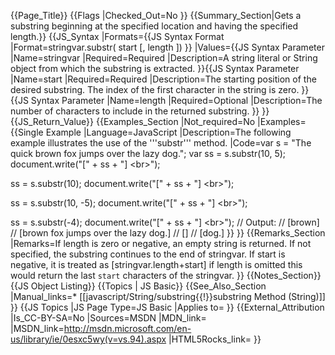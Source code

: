 {{Page_Title}}
{{Flags
|Checked_Out=No
}}
{{Summary_Section|Gets a substring beginning at the specified location and having the specified length.}}
{{JS_Syntax
|Formats={{JS Syntax Format
|Format=stringvar.substr( start [, length ])
}}
|Values={{JS Syntax Parameter
|Name=stringvar
|Required=Required
|Description=A string literal or String object from which the substring is extracted.
}}{{JS Syntax Parameter
|Name=start
|Required=Required
|Description=The starting position of the desired substring. The index of the first character in the string is zero.
}}{{JS Syntax Parameter
|Name=length
|Required=Optional
|Description=The number of characters to include in the returned substring.
}}
}}
{{JS_Return_Value}}
{{Examples_Section
|Not_required=No
|Examples={{Single Example
|Language=JavaScript
|Description=The following example illustrates the use of the '''substr''' method.
|Code=var s = "The quick brown fox jumps over the lazy dog.";
 var ss = s.substr(10, 5);  
 document.write("[" + ss + "] &lt;br&gt;");
 
 ss = s.substr(10);
 document.write("[" + ss + "] &lt;br&gt;");
 
 ss = s.substr(10, -5);
 document.write("[" + ss + "] &lt;br&gt;");
 
ss = s.substr(-4);
document.write("[" + ss + "] &lt;br&gt;");
 // Output:
 // [brown] 
 // [brown fox jumps over the lazy dog.] 
 // []
 // [dog.]
}}
}}
{{Remarks_Section
|Remarks=If length is zero or negative, an empty string is returned. If not specified, the substring continues to the end of stringvar.
If start is negative, it is treated as [stringvar.length+start] if length is omitted this would return the last `start` characters of the stringvar.
}}
{{Notes_Section}}
{{JS Object Listing}}
{{Topics | JS Basic}}
{{See_Also_Section
|Manual_links=* [[javascript/String/substring{{!}}substring Method (String)]]
}}
{{JS Topics
|JS Page Type=JS Basic
|Applies to=
}}
{{External_Attribution
|Is_CC-BY-SA=No
|Sources=MSDN
|MDN_link=
|MSDN_link=http://msdn.microsoft.com/en-us/library/ie/0esxc5wy(v=vs.94).aspx
|HTML5Rocks_link=
}}